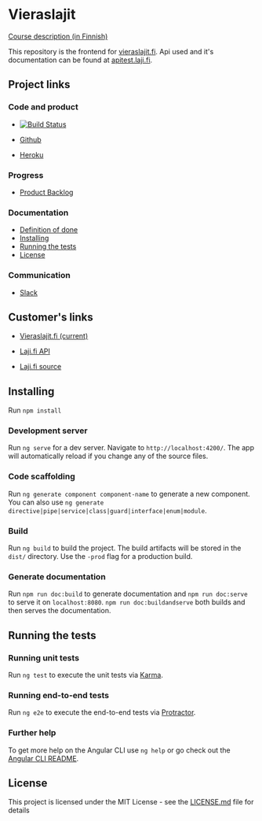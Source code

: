 # Vieraslajit
[Course description (in Finnish)](https://courses.helsinki.fi/fi/TKT20007)

This repository is the frontend for [vieraslajit.fi](https://vieraslajit.herokuapp.com/home).
Api used and it's documentation can be found at [apitest.laji.fi](https://apitest.laji.fi/explorer/).

## Project links

### Code and product
* [![Build Status](https://travis-ci.org/Vieraslajit/Vieraslajit.svg?branch=master)](https://travis-ci.org/Vieraslajit/Vieraslajit)

* [Github](https://github.com/Vieraslajit/Vieraslajit)

* [Heroku](https://vieraslajit.herokuapp.com/)

### Progress
* [Product Backlog](https://docs.google.com/spreadsheets/d/1J_Fyd4nz4NiaO80L46lcEIjyo2mbTOU2jSYKFGTQdM4)

### Documentation
* [Definition of done](https://github.com/Vieraslajit/Vieraslajit/blob/master/dod.md)
* [Installing](#installing)
* [Running the tests](#running-the-tests)
* [License](#license)

### Communication
* [Slack](https://vieraslajit.slack.com)

## Customer's links
* [Vieraslajit.fi (current)](https://vieraslajit.fi)

* [Laji.fi API](https://api.laji.fi/explorer/)

* [Laji.fi source](https://bitbucket.org/luomus/laji.fi-front/src)

## Installing

Run `npm install`

### Development server

Run `ng serve` for a dev server. Navigate to `http://localhost:4200/`. The app will automatically reload if you change any of the source files.

### Code scaffolding

Run `ng generate component component-name` to generate a new component. You can also use `ng generate directive|pipe|service|class|guard|interface|enum|module`.

### Build

Run `ng build` to build the project. The build artifacts will be stored in the `dist/` directory. Use the `-prod` flag for a production build.

### Generate documentation
Run `npm run doc:build` to generate documentation and `npm run doc:serve` to serve it on `localhost:8080`.
`npm run doc:buildandserve` both builds and then serves the documentation.

## Running the tests

### Running unit tests

Run `ng test` to execute the unit tests via [Karma](https://karma-runner.github.io).

### Running end-to-end tests

Run `ng e2e` to execute the end-to-end tests via [Protractor](http://www.protractortest.org/).

### Further help

To get more help on the Angular CLI use `ng help` or go check out the [Angular CLI README](https://github.com/angular/angular-cli/blob/master/README.md).

## License
This project is licensed under the MIT License - see the [LICENSE.md](LICENSE.md) file for details
